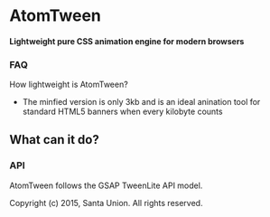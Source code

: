 # AtomTween

#### Lightweight pure CSS animation engine for modern browsers

### FAQ

How lightweight is AtomTween?
- The minfied version is only 3kb and is an ideal anination tool for standard HTML5 banners when every kilobyte counts

What can it do?
-

### API

AtomTween follows the GSAP TweenLite API model.


Copyright (c) 2015, Santa Union. All rights reserved.
